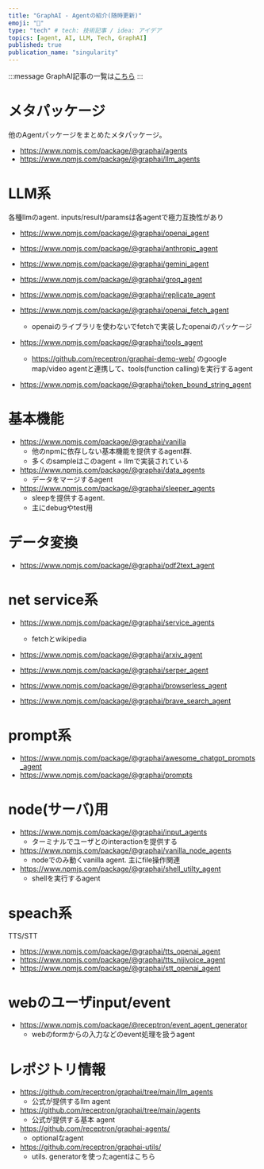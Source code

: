 ```yaml
---
title: "GraphAI - Agentの紹介(随時更新)"
emoji: "🤖"
type: "tech" # tech: 技術記事 / idea: アイデア
topics: [agent, AI, LLM, Tech, GraphAI]
published: true
publication_name: "singularity"
---
```


:::message
GraphAI記事の一覧は[こちら](https://zenn.dev/singularity/articles/graphai-index)
:::

# メタパッケージ
他のAgentパッケージをまとめたメタパッケージ。

- https://www.npmjs.com/package/@graphai/agents
- https://www.npmjs.com/package/@graphai/llm_agents
<!-- - https://www.npmjs.com/package/@graphai/extra-agents -->

# LLM系
各種llmのagent.
inputs/result/paramsは各agentで極力互換性があり

- https://www.npmjs.com/package/@graphai/openai_agent
- https://www.npmjs.com/package/@graphai/anthropic_agent
- https://www.npmjs.com/package/@graphai/gemini_agent
- https://www.npmjs.com/package/@graphai/groq_agent
- https://www.npmjs.com/package/@graphai/replicate_agent


- https://www.npmjs.com/package/@graphai/openai_fetch_agent
  - openaiのライブラリを使わないでfetchで実装したopenaiのパッケージ

- https://www.npmjs.com/package/@graphai/tools_agent
  - https://github.com/receptron/graphai-demo-web/ のgoogle map/video agentと連携して、tools(function calling)を実行するagent
- https://www.npmjs.com/package/@graphai/token_bound_string_agent


# 基本機能

- https://www.npmjs.com/package/@graphai/vanilla
  - 他のnpmに依存しない基本機能を提供するagent群.
  - 多くのsampleはこのagent + llmで実装されている
- https://www.npmjs.com/package/@graphai/data_agents
  - データをマージするagent
- https://www.npmjs.com/package/@graphai/sleeper_agents
  - sleepを提供するagent.
  - 主にdebugやtest用
  
# データ変換

- https://www.npmjs.com/package/@graphai/pdf2text_agent

# net service系

- https://www.npmjs.com/package/@graphai/service_agents
  - fetchとwikipedia
- https://www.npmjs.com/package/@graphai/arxiv_agent
- https://www.npmjs.com/package/@graphai/serper_agent

- https://www.npmjs.com/package/@graphai/browserless_agent
- https://www.npmjs.com/package/@graphai/brave_search_agent

# prompt系
- https://www.npmjs.com/package/@graphai/awesome_chatgpt_prompts_agent
- https://www.npmjs.com/package/@graphai/prompts


# node(サーバ)用
- https://www.npmjs.com/package/@graphai/input_agents
  - ターミナルでユーザとのinteractionを提供する
- https://www.npmjs.com/package/@graphai/vanilla_node_agents
  - nodeでのみ動くvanilla agent. 主にfile操作関連
- https://www.npmjs.com/package/@graphai/shell_utilty_agent
  - shellを実行するagent

# speach系

TTS/STT

- https://www.npmjs.com/package/@graphai/tts_openai_agent
- https://www.npmjs.com/package/@graphai/tts_nijivoice_agent
- https://www.npmjs.com/package/@graphai/stt_openai_agent


# webのユーザinput/event

- https://www.npmjs.com/package/@receptron/event_agent_generator
  - webのformからの入力などのevent処理を扱うagent



# レポジトリ情報

- https://github.com/receptron/graphai/tree/main/llm_agents
  - 公式が提供するllm agent
- https://github.com/receptron/graphai/tree/main/agents
  - 公式が提供する基本 agent
- https://github.com/receptron/graphai-agents/
  - optionalなagent
- https://github.com/receptron/graphai-utils/
  - utils. generatorを使ったagentはこちら